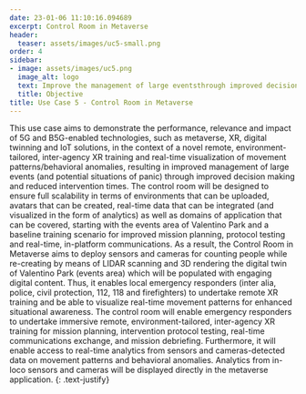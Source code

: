 ```yaml
---
date: 23-01-06 11:10:16.094689
excerpt: Control Room in Metaverse
header:
  teaser: assets/images/uc5-small.png
order: 4
sidebar:
- image: assets/images/uc5.png
  image_alt: logo
  text: Improve the management of large eventsthrough improved decision making and reduced intervention times, thanks to the usage of metaverse, XR, digital twinning and IoT solutions.
  title: Objective
title: Use Case 5 - Control Room in Metaverse
--- 
```

This use case aims to demonstrate the performance, relevance and impact of 5G and B5G-enabled technologies, such as metaverse, XR, digital twinning and IoT solutions, in the context of a novel remote, environment-tailored, inter-agency XR training and real-time visualization of movement patterns/behavioral anomalies, resulting in improved management of large events (and potential situations of panic) through improved decision making and reduced intervention times. The control room will be designed to ensure full scalability in terms of environments that can be uploaded, avatars that can be created, real-time data that can be integrated (and visualized in the form of analytics) as well as domains of application that can be covered, starting with the events area of Valentino Park and a baseline training scenario for improved mission planning, protocol testing and real-time, in-platform communications. As a result, the Control Room in Metaverse aims to deploy sensors and cameras for counting people while re-creating by means of LIDAR scanning and 3D rendering the digital twin of Valentino Park (events area) which will be populated with engaging digital content. Thus, it enables local emergency responders (inter alia, police, civil protection, 112, 118 and firefighters) to undertake remote XR training and be able to visualize real-time movement patterns for enhanced situational awareness. The control room will enable emergency responders to undertake immersive remote, environment-tailored, inter-agency XR training for mission planning, intervention protocol testing, real-time communications exchange, and mission debriefing. Furthermore, it will enable access to real-time analytics from sensors and cameras-detected data on movement patterns and behavioral anomalies. Analytics from in-loco sensors and cameras will be displayed directly in the metaverse application.
{: .text-justify}

